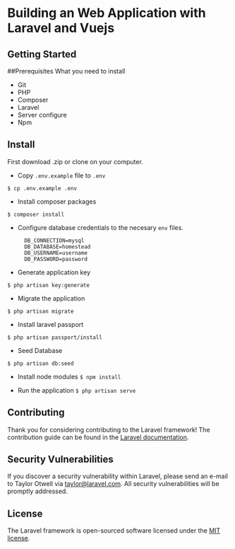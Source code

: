 # Building an Web Application with Laravel and Vuejs
## Getting Started

##Prerequisites
What you need to install
- Git
- PHP
- Composer
- Laravel
- Server configure
- Npm 

## Install

First download .zip or clone on your computer.
- Copy `.env.example` file to `.env`

```$ cp .env.example .env```

- Install composer packages

```$ composer install```

- Configure database credentials to the necesary `env` files.
        
        DB_CONNECTION=mysql
        DB_DATABASE=homestead
        DB_USERNAME=username
        DB_PASSWORD=password

- Generate application key

```$ php artisan key:generate```

- Migrate the application

```$ php artisan migrate```

- Install laravel passport

```$ php artisan passport/install```

- Seed Database

```$ php artisan db:seed```

- Install node modules
```$ npm install```

- Run the application
```$ php artisan serve```


## Contributing

Thank you for considering contributing to the Laravel framework! The contribution guide can be found in the [Laravel documentation](https://laravel.com/docs/contributions).

## Security Vulnerabilities

If you discover a security vulnerability within Laravel, please send an e-mail to Taylor Otwell via [taylor@laravel.com](mailto:taylor@laravel.com). All security vulnerabilities will be promptly addressed.

## License

The Laravel framework is open-sourced software licensed under the [MIT license](https://opensource.org/licenses/MIT).
